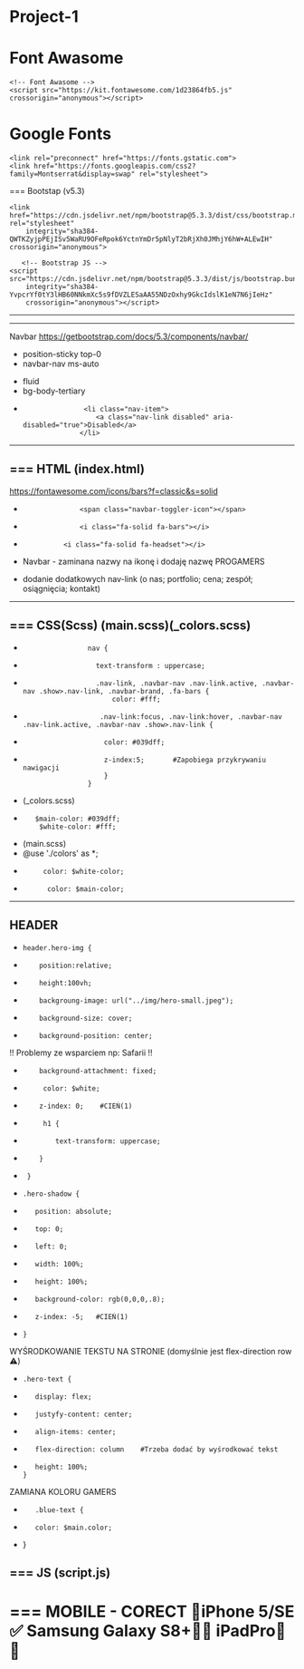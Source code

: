 # Project-1

Font Awasome 
===
    <!-- Font Awasome -->
    <script src="https://kit.fontawesome.com/1d23864fb5.js" crossorigin="anonymous"></script>

Google Fonts 
===
   <!-- Google - Font -->
    <link rel="preconnect" href="https://fonts.gstatic.com">
    <link href="https://fonts.googleapis.com/css2?family=Montserrat&display=swap" rel="stylesheet">
===
Bootstap (v5.3)
   <!--Bootstrap CSS  -->
    <link href="https://cdn.jsdelivr.net/npm/bootstrap@5.3.3/dist/css/bootstrap.min.css" rel="stylesheet"
        integrity="sha384-QWTKZyjpPEjISv5WaRU9OFeRpok6YctnYmDr5pNlyT2bRjXh0JMhjY6hW+ALEwIH" crossorigin="anonymous">

       <!-- Bootstrap JS -->
    <script src="https://cdn.jsdelivr.net/npm/bootstrap@5.3.3/dist/js/bootstrap.bundle.min.js"
        integrity="sha384-YvpcrYf0tY3lHB60NNkmXc5s9fDVZLESaAA55NDzOxhy9GkcIdslK1eN7N6jIeHz"
        crossorigin="anonymous"></script> 
---

---
Navbar
https://getbootstrap.com/docs/5.3/components/navbar/
+ position-sticky top-0
+ navbar-nav ms-auto
- fluid
- bg-body-tertiary
-                    <li class="nav-item">
                        <a class="nav-link disabled" aria-disabled="true">Disabled</a>
                    </li>
---


===
HTML (index.html)
---
https://fontawesome.com/icons/bars?f=classic&s=solid
-                   <span class="navbar-toggler-icon"></span>
+                   <i class="fa-solid fa-bars"></i>
+               <i class="fa-solid fa-headset"></i>
- Navbar - zaminana nazwy na ikonę i dodaję nazwę PROGAMERS
+  dodanie dodatkowych nav-link (o nas; portfolio; cena; zespół; osiągnięcia; kontakt)
---

===
CSS(Scss) (main.scss)(_colors.scss)
---
+                     nav {
+                       text-transform : uppercase;
+                       .nav-link, .navbar-nav .nav-link.active, .navbar-nav .show>.nav-link, .navbar-brand, .fa-bars {
                            color: #fff;
                    
+                        .nav-link:focus, .nav-link:hover, .navbar-nav .nav-link.active, .navbar-nav .show>.nav-link {
+                         color: #039dff;
+                         z-index:5;       #Zapobiega przykrywaniu nawigacji
                          }
                      }
+  (_colors.scss)
+        $main-color: #039dff;
          $white-color: #fff;

+  (main.scss)
+  @use './colors' as *;
+          color: $white-color;
+           color: $main-color;
---
HEADER
---
+     header.hero-img {
+         position:relative;
+         height:100vh;
+         backgroung-image: url("../img/hero-small.jpeg");
+         background-size: cover;
+         background-position: center;

 !! Problemy ze wsparciem np: Safarii !!
+         background-attachment: fixed;
  
+          color: $white;
+         z-index: 0;    #CIEŃ(1)
+          h1 {
+             text-transform: uppercase;
+         }
+      }

+     .hero-shadow {
+        position: absolute;
+        top: 0;
+        left: 0;
+        width: 100%;
+        height: 100%;
+        background-color: rgb(0,0,0,.8);
+        z-index: -5;   #CIEŃ(1)
+     }
WYŚRODKOWANIE TEKSTU NA STRONIE (domyślnie jest flex-direction row ⚠️)
+     .hero-text {
+        display: flex;
+        justyfy-content: center;
+        align-items: center;
+        flex-direction: column    #Trzeba dodać by wyśrodkować tekst
+        height: 100%;
      }
ZAMIANA KOLORU GAMERS
+        .blue-text {
+        color: $main.color;
+    }

===
JS (script.js)
---


===
MOBILE - CORECT 📱iPhone 5/SE ✅ Samsung Galaxy S8+📱✅ iPadPro📱✅ 
===
